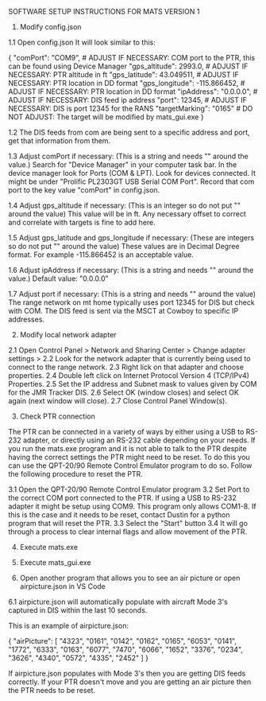 SOFTWARE SETUP INSTRUCTIONS FOR MATS VERSION 1

1. Modify config.json

	

1.1 Open config.json
It will look similar to this:


{
    "comPort": "COM9",			# ADJUST IF NECESSARY: COM port to the PTR, this can be found using Device Manager
    "gps_altitude": 2993.0,		# ADJUST IF NECESSARY: PTR altitude in ft
    "gps_latitude": 43.049511,		# ADJUST IF NECESSARY: PTR location in DD format
    "gps_longitude": -115.866452,	# ADJUST IF NECESSARY: PTR location in DD format
    "ipAddress": "0.0.0.0",		# ADJUST IF NECESSARY: DIS feed ip address
    "port": 12345,			# ADJUST IF NECESSARY: DIS is port 12345 for the RANS
    "targetMarking": "0165"		# DO NOT ADJUST: The target will be modified by mats_gui.exe
}

1.2 The DIS feeds from com are being sent to a specific address and port, get that information from them. 

1.3 Adjust comPort if necessary:  (This is a string and needs "" around the value.)
		Search for "Device Manager" in your computer task bar. In the device manager look for Ports (COM & LPT).
		Look for devices connected. It might be under "Prolific PL2303GT USB Serial COM Port". Record that
		com port to the key value "comPort" in config.json.


1.4 Adjust gps_altitude if necessary:  (This is an integer so do not put "" around the value)
		This value will be in ft. Any necessary offset to correct and correlate with targets is fine to add here.

1.5 Adjust gps_latitude and gps_longitude if necessary:  (These are integers so do not put "" around the value)
		These values are in Decimal Degree format. For example -115.866452 is an acceptable value.

1.6 Adjust ipAddress if necessary:  (This is a string and needs "" around the value.)
		Default value: "0.0.0.0"

1.7 Adjust port if necessary:  (This is a string and needs "" around the value)
		The range network on mt home typically uses port 12345 for DIS but check with COM.
		The DIS feed is sent via the MSCT at Cowboy to specific IP addresses. 



2. Modify local network adapter

2.1 Open Control Panel > Network and Sharing Center > Change adapter settings > 
2.2 Look for the network adapter that is currently being used to connect to the range network.
2.3 Right lick on that adapter and choose properties.
2.4 Double left click on Internet Protocol Version 4 (TCP/IPv4) Properties.
2.5 Set the IP address and Subnet mask to values given by COM for the JMR Tracker DIS.
2.6 Select OK (window closes) and select OK again (next window will close).
2.7 Close Control Panel Window(s).
	


3. Check PTR connection

The PTR can be connected in a variety of ways by either using a USB to RS-232 adapter, or directly using 
an RS-232 cable depending on your needs. If you run the mats.exe program and it is not able to talk to
the PTR despite having the correct settings the PTR might need to be reset. To do this you can use the 
QPT-20/90 Remote Control Emulator program to do so. Follow the following procedure to reset the PTR.

3.1 Open the QPT-20/90 Remote Control Emulator program
3.2 Set Port to the correct COM port connected to the PTR. 
	If using a USB to RS-232 adapter it might be setup using COM9. This program only allows COM1-8. 
	If this is the case and it needs to be reset, contact Dustin for a python program that will 
	reset the PTR. 
3.3 Select the "Start" button
3.4 It will go through a process to clear internal flags and allow movement of the PTR. 



4. Execute mats.exe


5. Execute mats_gui.exe


6. Open another program that allows you to see an air picture or open airpicture.json in VS Code

6.1 airpicture.json will automatically populate with aircraft Mode 3's captured in DIS within the last 10 seconds. 

This is an example of airpicture.json:

{
    "airPicture": [
        "4323",
        "0161",
        "0142",
        "0162",
        "0165",
        "6053",
        "0141",
        "1772",
        "6333",
        "0163",
        "6077",
        "7470",
        "6066",
        "1652",
        "3376",
        "0234",
        "3626",
        "4340",
        "0572",
        "4335",
        "2452"
    ]
}

If airpicture.json populates with Mode 3's then you are getting DIS feeds correctly. If your PTR doesn't move and
you are getting an air picture then the PTR needs to be reset. 
